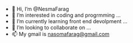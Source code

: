 - 👋 Hi, I’m @NesmaFarag
- 👀 I’m interested in coding and progrmming ...
- 🌱 I’m currently learning front end devolpment ...
- 💞️ I’m looking to collaborate on ...
- 📫 My gmail is nasomafarag@gmail.com

